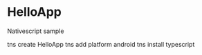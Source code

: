 # HelloApp
Nativescript sample


tns create HelloApp
tns add platform android
tns install typescript


